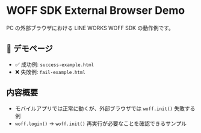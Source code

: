 # WOFF SDK External Browser Demo

PC の外部ブラウザにおける LINE WORKS WOFF SDK の動作例です。

## 🔗 デモページ

- ✅ 成功例: `success-example.html`
- ❌ 失敗例: `fail-example.html`

## 内容概要

- モバイルアプリでは正常に動くが、外部ブラウザでは `woff.init()` 失敗する例
- `woff.login()` → `woff.init()` 再実行が必要なことを確認できるサンプル
